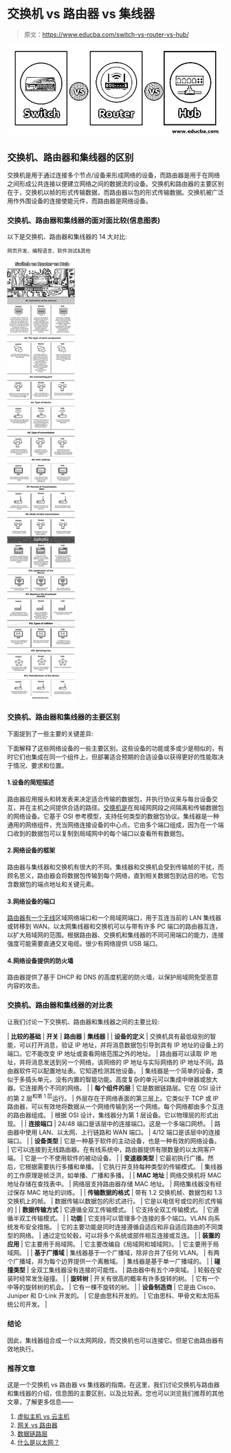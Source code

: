 # 交换机 vs 路由器 vs 集线器

> 原文：<https://www.educba.com/switch-vs-router-vs-hub/>

![Switch-vs-Router-vs-Hub](img/29ab14fb79c0654fcb55c817f7aa0bee.png)



## 交换机、路由器和集线器的区别

交换机是用于通过连接多个节点/设备来形成网络的设备，而路由器是用于在网络之间形成公共连接以便建立网络之间的数据流的设备。交换机和路由器的主要区别在于，交换机以帧的形式传输数据，而路由器以包的形式传输数据。交换机被广泛用作外围设备的连接使能元件，而路由器是网络设备。

### 交换机、路由器和集线器的面对面比较(信息图表)

以下是交换机、路由器和集线器的 14 大对比:

<small>网页开发、编程语言、软件测试&其他</small>

![Switch-vs-Router-vs-Hub](img/684802a293479c5822b73c99526b9abf.png)



### 交换机、路由器和集线器的主要区别

下面提到了一些主要的关键差异:

下面解释了这些网络设备的一些主要区别。这些设备的功能或多或少是相似的，有时它们也集成在同一个组件上，但部署适合预期的合适设备以获得更好的性能取决于情况、要求和位置。

#### 1.设备的简短描述

路由器应用报头和转发表来决定适合传输的数据包，并执行协议来与每台设备交互，并在主机之间提供合适的路径。[交换机是](https://www.educba.com/what-is-switch/)在局域网网段之间隔离和传输数据包的网络设备。它基于 OSI 参考模型，支持任何类型的数据包协议。集线器是一种通用的网络组件，充当网络连接设备的中心点。它由多个端口组成，因为在一个端口收到的数据包可以复制到局域网中的每个端口以查看所有数据包。

#### 2.网络设备的框架

路由器与集线器和交换机有很大的不同。集线器和交换机会受到传输帧的干扰，而顾名思义，路由器会将数据包传输到每个网络，直到相关数据包到达目的地。它包含数据包的端点地址和关键元素。

#### 3.网络设备的端口

[路由器有一个无线](https://www.educba.com/what-is-router/)区域网络端口和一个局域网端口，用于互连当前的 LAN 集线器或转移到 WAN。以太网集线器和交换机可以与带有许多 PC 端口的路由器互连，以扩大局域网的范围。根据路由器、交换机和集线器的不同可用端口的能力，连接强度可能需要直通交叉电缆。很少有网络提供 USB 端口。

#### 4.网络设备提供的防火墙

路由器提供了基于 DHCP 和 DNS 的高度机密的防火墙，以保护局域网免受恶意内容的攻击。

### 交换机、路由器和集线器的对比表

让我们讨论一下交换机、路由器和集线器之间的主要比较:

| **比较的基础** | **开关** | **路由器** | **集线器** |
| **设备的定义** | 交换机具有最低级别的智能，可以打开消息，验证 IP 地址，并将消息数据包引导到具有 IP 地址的设备上的端口。它不能改变 IP 地址或查看网络范围之外的地址。 | 路由器可以读取 IP 地址，并将消息发送到另一个网络，该网络的 IP 地址与实际网络的 IP 地址不同。路由器软件可以配置地址表。它知道检测其他设备。 | 集线器是一个简单的设备，类似于多插头单元，没有内置的智能功能。高度复杂的单元可以集成中继器或放大器。它连接两个不同的网络。 |
| **每个组件的层** | 它是数据链路层。它在 OSI 设计的第 2 层<sup>和第 1 层</sup>运行。 | 外层存在于网络表面的第三层上。它类似于 TCP 或 IP 路由器，可以有效地将数据从一个网络传输到另一个网络。每个网络都由多个互连的路由器组成。 | 根据 OSI 设计，集线器分为第 1 层设备。它以物理层的形式出现。 |
| **连接端口** | 24/48 端口是该层中的连接端口。这是一个多端口网桥。 | 路由器中使用 LAN、以太网、上行链路和 WAN 端口。 | 4/12 端口是该层中的连接端口。 |
| **设备类型** | 它是一种基于软件的主动设备，也是一种有效的网络设备。 | 它可以连接到无线路由器。在有线系统中，路由器提供有限数量的以太网客户端。 | 它是一个不使用软件的被动设备。 |
| **变速器类型** | 它最初执行广播。然后，它根据需要执行多播和单播。 | 它执行并支持每种类型的传输模式。 | 集线器的工作原理是帧泛洪，如单播、广播和多播。 |
| **MAC 地址** | 网络交换机将 MAC 地址存储在查找表中。 | 网络层支持路由器存储 MAC 地址。 | 网络集线器没有经过保存 MAC 地址的训练。 |
| **传输数据的格式** | 带有 1.2 交换机帧、数据包和 1.3 交换机上的帧。 | 数据传输以数据包的形式进行。 | 它是以电信号或位的形式传输的 |
| **数据传输方式** | 它遵循全双工传输模式。 | 它支持全双工传输模式。 | 它遵循半双工传输模式。 |
| **功能** | 它支持可以管理多个连接的多个端口。VLAN 向系统发布安全措施。 | 它的主要功能是同时连接遵循自适应和非自适应路由的不同类型的网络。 | 通过定位轮毂，可以将多个系统或部件相互连接或互连。 |
| **装置的应用** | 它主要用于局域网。 | 它主要改编自《局域网和城域网》。 | 它主要用于局域网。 |
| **基于广播域** | 集线器基于一个广播域，除非合并了任何 VLAN。 | 有两个广播域，并为每个边界提供一个离散域。 | 集线器是基于单一广播域的。 |
| **碰撞类型** | 全双工集线器没有连接的可能性。 | 路由器中有五个冲突域。 | 轮毂在安装时经常发生碰撞。 |
| **旋转树** | 开关有很高的概率有许多旋转的树。 | 它有一个中等的旋转树的机会。 | 它有一棵不旋转的树。 |
| **设备制造商** | 它是由 Cisco、Juniper 和 D-Link 开发的。 | 它是由思科开发的。 | 它由思科、甲骨文和太阳系统公司开发。 |

### 结论

因此，集线器组合成一个以太网网段，而交换机也可以连接它。但是它由路由器有效地执行。

### 推荐文章

这是一个交换机 vs 路由器 vs 集线器的指南。在这里，我们讨论交换机与路由器和集线器的介绍，信息图的主要区别，以及比较表。您也可以浏览我们推荐的其他文章，了解更多信息——

1.  [虚拟主机 vs 云主机](https://www.educba.com/web-hosting-vs-cloud-hosting/)
2.  [网关 vs 路由器](https://www.educba.com/gateway-vs-router/)
3.  [数据链路层](https://www.educba.com/data-link-layer/)
4.  [什么是以太网？](https://www.educba.com/what-is-ethernet/)





